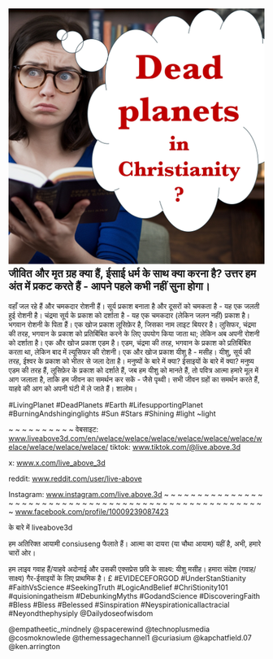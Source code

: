 ![Video cover image](../cover.jpg)
जीवित और मृत ग्रह क्या हैं, ईसाई धर्म के साथ क्या करना है?
उत्तर हम अंत में प्रकट करते हैं - आपने पहले कभी नहीं सुना होगा।
---
वहाँ जल रहे हैं और चमकदार रोशनी हैं।
सूर्य प्रकाश बनाता है और दूसरों को चमकता है - यह एक जलती हुई रोशनी है।
चंद्रमा सूर्य के प्रकाश को दर्शाता है - यह एक चमकदार (लेकिन जलन नहीं) प्रकाश है।
भगवान रोशनी के पिता हैं।
एक खोज प्रकाश लूसिफ़ेर है, जिसका नाम लाइट बियरर है।
लुसिफर, चंद्रमा की तरह, भगवान के प्रकाश को प्रतिबिंबित करने के लिए उपयोग किया जाता था; लेकिन अब अपनी रोशनी को दर्शाता है।
एक और खोज प्रकाश एडम है।
एडम, चंद्रमा की तरह, भगवान के प्रकाश को प्रतिबिंबित करता था, लेकिन बाद में ल्यूसिफर की रोशनी।
एक और खोज प्रकाश यीशु है - मसीह।
यीशु, सूर्य की तरह, ईश्वर के प्रकाश को भीतर से जला देता है।
मनुष्यों के बारे में क्या? ईसाइयों के बारे में क्या?
मनुष्य एडम की तरह हैं, लूसिफ़ेर के प्रकाश को दर्शाते हैं,
जब हम यीशु को मानते हैं, तो पवित्र आत्मा हमारे मूल में आग जलाता है, ताकि हम जीवन का समर्थन कर सकें - जैसे पृथ्वी।
सभी जीवन ग्रहों का समर्थन करते हैं, याहवे की आग को अपनी घंटी में ले जाते हैं।
शालोम।


#LivingPlanet #DeadPlanets #Earth #LifesupportingPlanet #BurningAndshinginglights #Sun #Stars #Shining #light ~light


~ ~ ~ ~ ~ ~ ~ ~ ~ ~ वेबसाइट: www.liveabove3d.com/en/welace/welace/welace/welace/welace/welace/welace/welace/welace/welace/ tiktok: www.tiktok.com/@live.above.3d

x: www.x.com/live_above_3d

reddit: www.reddit.com/user/live-above

Instagram: www.instagram.com/live.above.3d ~ ~ ~ ~ ~ ~ ~ ~ ~ ~ ~ ~ ~ ~ ~ ~ ~ ~ ~ ~ ~ ~ ~ ~ ~ ~ ~ ~ ~ ~ ~ ~ ~ ~ ~ ~ ~ ~ ~ ~ ~ ~ ~ ~ ~ ~ ~ ~ ~ ~ ~ ~ ~ ~ www.facebook.com/profile/10009239087423

के बारे में liveabove3d

हम अतिरिक्त आयामी consiuseng फैलाते हैं। आत्मा का दायरा (या चौथा आयाम) यहीं है, अभी, हमारे चारों ओर।

हम लाइव गवाह हैं/याहवे अदोनाई और उसकी एक्सप्रेस छवि के साक्ष्य: यीशु मसीह। हमारा संदेश (गवाह/साक्ष्य) गैर-ईसाइयों के लिए प्राथमिक है। £ #EVIDECEFORGOD #UnderStanStianity #FaithVsScience #SeekingTruth #LogicAndBelief #ChriStionity101 #quisioningatheism #DebunkingMyths #GodandScience #DiscoveringFaith #Bless #Bless #Belessed #Sinspiration #Neyspirationicallactracial #Neyondthephysiply @Dailydoseofwisdom

@empatheetic_mindnely @spacerewind @technoplusmedia @cosmoknowlede @themessagechannel1 @curiasium @kapchatfield.07 @ken.arrington













